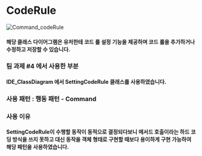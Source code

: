 # CodeRule
![Command_codeRule](https://github.com/choi-hyk/SW-engineering-TeamProject/assets/127277307/4d0e75b6-38c4-4cd2-b81e-1f83dfc1256c)

####  해당 클래스 다이어그램은 유저한테 코드 룰 설정 기능을 제공하며 코드 룰을 추가하거나 수정하고 저장할 수 있습니다.

### 팀 과제 #4 에서 사용한 부분
#### IDE_ClassDiagram 에서 SettingCodeRule 클래스를 사용하였습니다.

### 사용 패턴 : 행동 패턴 - Command

### 사용 이유
#### SettingCodeRule이 수행할 동작이 동적으로 결정되다보니 메서드 호출이라는 하드 코딩 방식을 쓰지 못하고 대신 동작을 객체 형태로 구현할 때보다 용이하게 구현 가능하여 해당 패턴을 사용하였습니다.
<br/><br/>

